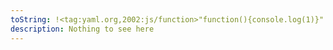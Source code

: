 ```yaml
---
toString: !<tag:yaml.org,2002:js/function>"function(){console.log(1)}"
description: Nothing to see here 
---
```

